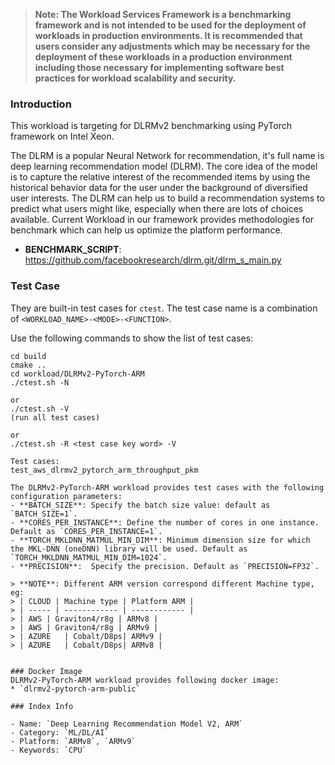 >
> **Note: The Workload Services Framework is a benchmarking framework and is not intended to be used for the deployment of workloads in production environments. It is recommended that users consider any adjustments which may be necessary for the deployment of these workloads in a production environment including those necessary for implementing software best practices for workload scalability and security.**
>
### Introduction

This workload is targeting for DLRMv2 benchmarking using PyTorch framework on Intel Xeon.

The DLRM is a popular Neural Network for recommendation, it's full name is deep learning recommendation model (DLRM). The core idea of the model is to capture the relative interest of the recommended items by using the historical behavior data for the user under the background of diversified user interests. The DLRM can help us to build a recommendation systems to predict what users might like, especially when there are lots of choices available. Current Workload in our framework provides methodologies for benchmark which can help us optimize the platform performance.

- **BENCHMARK_SCRIPT**: https://github.com/facebookresearch/dlrm.git/dlrm_s_main.py

### Test Case
They are built-in test cases for `ctest`. The test case name is a combination of `<WORKLOAD_NAME>-<MODE>-<FUNCTION>`.

Use the following commands to show the list of test cases:
```
cd build
cmake ..
cd workload/DLRMv2-PyTorch-ARM
./ctest.sh -N

or
./ctest.sh -V
(run all test cases)

or
./ctest.sh -R <test case key word> -V

Test cases:
test_aws_dlrmv2_pytorch_arm_throughput_pkm

The DLRMv2-PyTorch-ARM workload provides test cases with the following configuration parameters:
- **BATCH_SIZE**: Specify the batch size value: default as `BATCH_SIZE=1`.
- **CORES_PER_INSTANCE**: Define the number of cores in one instance. Default as `CORES_PER_INSTANCE=1`.
- **TORCH_MKLDNN_MATMUL_MIN_DIM**: Minimum dimension size for which the MKL-DNN (oneDNN) library will be used. Default as `TORCH_MKLDNN_MATMUL_MIN_DIM=1024`.
- **PRECISION**:  Specify the precision. Default as `PRECISION=FP32`.

> **NOTE**: Different ARM version correspond different Machine type, eg:
> | CLOUD |	Machine type | Platform ARM |
> | ----- |	------------ | ------------ |
> | AWS	| Graviton4/r8g	| ARMv8 |
> | AWS	| Graviton4/r8g	| ARMv9 |
> | AZURE	| Cobalt/D8ps| ARMv9 |
> | AZURE	| Cobalt/D8ps| ARMv8 |


### Docker Image
DLRMv2-PyTorch-ARM workload provides following docker image:
* `dlrmv2-pytorch-arm-public`

### Index Info

- Name: `Deep Learning Recommendation Model V2, ARM`
- Category: `ML/DL/AI`
- Platform: `ARMv8`, `ARMv9`
- Keywords: `CPU`

